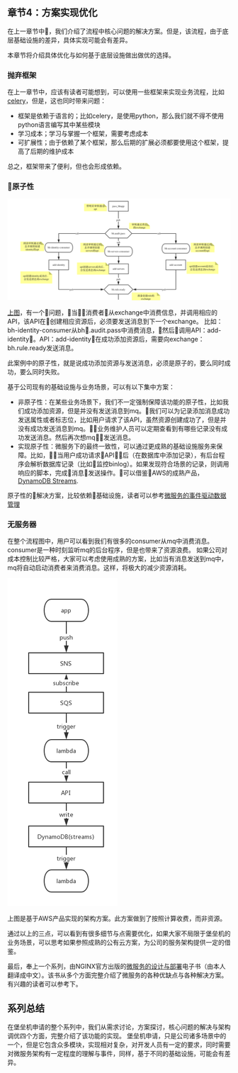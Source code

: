 ## 章节4：方案实现优化

在上一章节中，我们介绍了流程中核心问题的解决方案。但是，该流程，由于底层基础设施的差异，具体实现可能会有差异。

本章节将介绍具体优化与如何基于底层设施做出做优的选择。

### 抛弃框架

在上一章节中，应该有读者可能想到，可以使用一些框架来实现业务流程，比如[celery](http://www.celeryproject.org/)，但是，这也同时带来问题：
- 框架是依赖于语言的；比如celery，是使用python，那么我们就不得不使用python语言编写其中某些模块
- 学习成本；学习与掌握一个框架，需要考虑成本
- 可扩展性；由于依赖了某个框架，那么后期的扩展必须都要使用这个框架，提高了后期的维护成本

总之，框架带来了便利，但也会形成依赖。

### 原子性
![atomicity.png](atomicity.png)

[上图](https://www.processon.com/view/link/5c492dbfe4b056ae29fb2676)，有一个问题，当消费者从exchange中消费信息，并调用相应的API，该API在创建相应资源后，必须要发送消息到下一个exchange。
比如：bh-identity-consumer从bh.audit.pass中消费消息，然后调用API：add-identity。API：add-identity在成功添加资源后，需要向exchange：bh.rule.ready发送消息。

此案例中的原子性，就是说成功添加资源与发送消息，必须是原子的，要么同时成功，要么同时失败。

基于公司现有的基础设施与业务场景，可以有以下集中方案：
- 非原子性：在某些业务场景下，我们不一定强制保障该功能的原子性，比如我们成功添加资源，但是并没有发送消息到mq。我们可以为记录添加消息成功发送属性或者标志位，比如用户请求了该API，虽然资源创建成功了，但是并没有成功发送消息到mq。业务维护人员可以定期查看到有哪些记录没有成功发送消息。然后再次想mq发送消息。
- 实现原子性：微服务下的最终一致性，可以通过更成熟的基础设施服务来保障。比如，当用户成功请求API后（在数据库中添加记录），有后台程序会解析数据库记录（比如监控binlog）。如果发现符合场景的记录，则调用响应的脚本，完成消息发送操作。可以借鉴AWS的成熟产品，[DynamoDB Streams](https://docs.aws.amazon.com/amazondynamodb/latest/developerguide/Streams.html).

原子性的解决方案，比较依赖基础设施，读者可以参考[微服务的事件驱动数据管理](https://github.com/liubq919/microservices-design-deploy_cn/blob/master/chapter5.md)

### 无服务器
在整个流程图中，用户可以看到我们有很多的consumer从mq中消费消息。consumer是一种时刻监听mq的后台程序，但是也带来了资源浪费。
如果公司对成本控制比较严格，大家可以考虑使用成熟的方案，比如当有消息发送到mq中，mq将自动启动消费者来消费消息。这样，将极大的减少资源消耗。

![aws-sqs-lambda.jpg](aws-sqs-lambda.jpg)

上图是基于AWS产品实现的架构方案。此方案做到了按照计算收费，而非资源。

通过以上的三点，可以看到有很多细节与点需要优化，如果大家不局限于堡垒机的业务场景，可以思考如果参照成熟的公有云方案，为公司的服务架构提供一定的借鉴。

最后，奉上一个系列，由NGINX官方出版的[微服务的设计与部署](https://github.com/liubq919/microservices-design-deploy_cn)电子书（由本人翻译成中文）。该书从多个方面完整介绍了微服务的各种优缺点与各种解决方案。有兴趣的读者可以参考下。


## 系列总结
在堡垒机申请的整个系列中，我们从需求讨论，方案探讨，核心问题的解决与架构调优四个方面，完整介绍了该功能的实现。
堡垒机申请，只是公司诸多场景中的一个，但是它包含众多模块，实现相对复杂，对开发人员有一定的要求，同时需要对微服务架构有一定程度的理解与事件，同样，基于不同的基础设施，可能会有差异。
